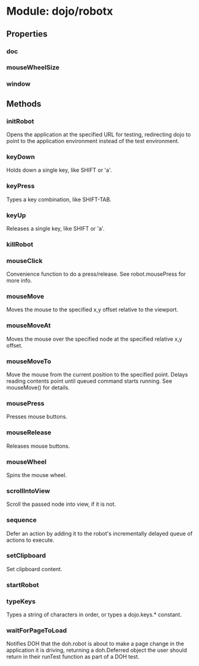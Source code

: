 # Module: dojo/robotx

## Properties

### doc


### mouseWheelSize


### window


## Methods

### initRobot
Opens the application at the specified URL for testing, redirecting dojo to point to the application
environment instead of the test environment.

### keyDown
Holds down a single key, like SHIFT or 'a'.

### keyPress
Types a key combination, like SHIFT-TAB.

### keyUp
Releases a single key, like SHIFT or 'a'.

### killRobot


### mouseClick
Convenience function to do a press/release.
See robot.mousePress for more info.

### mouseMove
Moves the mouse to the specified x,y offset relative to the viewport.

### mouseMoveAt
Moves the mouse over the specified node at the specified relative x,y offset.

### mouseMoveTo
Move the mouse from the current position to the specified point.
Delays reading contents point until queued command starts running.
See mouseMove() for details.

### mousePress
Presses mouse buttons.

### mouseRelease
Releases mouse buttons.

### mouseWheel
Spins the mouse wheel.

### scrollIntoView
Scroll the passed node into view, if it is not.

### sequence
Defer an action by adding it to the robot's incrementally delayed queue of actions to execute.

### setClipboard
Set clipboard content.

### startRobot


### typeKeys
Types a string of characters in order, or types a dojo.keys.* constant.

### waitForPageToLoad
Notifies DOH that the doh.robot is about to make a page change in the application it is driving,
returning a doh.Deferred object the user should return in their runTest function as part of a DOH test.

